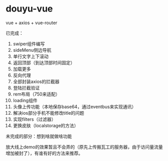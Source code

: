 # douyu-vue

vue + axios + vue-router

已完成：
1. swiper组件编写
2. sideMenu侧边导航
3. 单行文字上下滚动
4. 返回顶部（到达顶部时间固定）
5. 加载更多
6. 反向代理
7. 全部封装axios的拦截器
8. 登陆拦截验证
9. rem布局（750来适配）
10. loading组件
11. 头像上传功能（本地保存base64，通过eventbus来实现通讯）
12. 解决ios部分手机不能修改title的问题
13. 实现filters（过滤器）
14. 更换皮肤（localstorage的方法）


未完成的部分：想到啥就做啥功能

放大线上demo的效果暂且不会弄的（原先上传搬瓦工的服务器，由于访问量流量增加被封了），有谁有好的方法来推荐。
